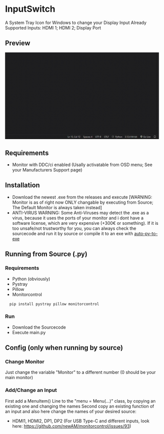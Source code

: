 
# InputSwitch

A System Tray Icon for Windows to change your Display Input
Already Supported Inputs: HDMI 1; HDMI 2; Display Port


## Preview

![Preview](https://raw.githubusercontent.com/benno0dev/InputSwitch/refs/heads/main/preview_inputswitch.gif)

## Requirements
- Monitor with DDC/ci enabled (Usally activatable from OSD menu; See your Manufacturers Support page)

## Installation
- Download the newest .exe from the releases and execute [WARNING: Monitor is as of right now ONLY changable by executing from Source; The Default Monitor is always taken instead]
- ANTI-VIRUS WARNING: Some Anti-Viruses may detect the .exe as a virus, because it uses the ports of your monitor and i dont have a software license, which are very expensive (+300€ or something).
If it is too unsafe/not trustworthy for you, you can always check the sourcecode and run it by source or compile it to an exe with [auto-py-to-exe](https://pypi.org/project/auto-py-to-exe/)

## Running from Source (.py)
### Requirements
- Python (obviously)
- Pystray
- Pillow
- Monitorcontrol

```bash
  pip install pystray pillow monitorcontrol
```
### Run
- Download the Sourcecode
- Execute main.py

## Config (only when running by source)
### Change Monitor
Just change the variable "Monitor" to a different number (0 should be your main monitor)
### Add/Change an Input
First add a MenuItem() Line to the "menu = Menu(...)" class, by copying an existing one and changing the names
Second copy an existing function of an input and also here change the names of your desired source:
- HDMI1, HDMI2, DP1, DP2 (For USB Type-C and different inputs, look here: https://github.com/newAM/monitorcontrol/issues/93)
